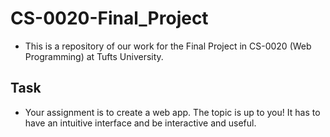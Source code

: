 # CS-0020-Final_Project

- This is a repository of our work for the Final Project in CS-0020 (Web Programming) at Tufts University.

## Task

- Your assignment is to create a web app. The topic is up to you! It has to have an intuitive interface and be interactive and useful.
